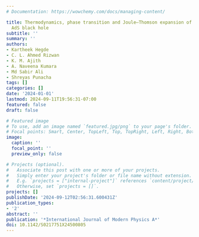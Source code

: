 ```yaml
---
# Documentation: https://wowchemy.com/docs/managing-content/

title: Thermodynamics, phase transition and Joule–Thomson expansion of 4-D Gauss–Bonnet
  AdS black hole
subtitle: ''
summary: ''
authors:
- Kartheek Hegde
- C. L. Ahmed Rizwan
- K. M. Ajith
- A. Naveena Kumara
- Md Sabir Ali
- Shreyas Punacha
tags: []
categories: []
date: '2024-01-01'
lastmod: 2024-09-11T19:56:31-07:00
featured: false
draft: false

# Featured image
# To use, add an image named `featured.jpg/png` to your page's folder.
# Focal points: Smart, Center, TopLeft, Top, TopRight, Left, Right, BottomLeft, Bottom, BottomRight.
image:
  caption: ''
  focal_point: ''
  preview_only: false

# Projects (optional).
#   Associate this post with one or more of your projects.
#   Simply enter your project's folder or file name without extension.
#   E.g. `projects = ["internal-project"]` references `content/project/deep-learning/index.md`.
#   Otherwise, set `projects = []`.
projects: []
publishDate: '2024-09-12T02:56:31.600431Z'
publication_types:
- '2'
abstract: ''
publication: '*International Journal of Modern Physics A*'
doi: 10.1142/S0217751X24500805
---
```

